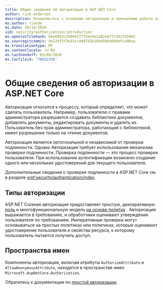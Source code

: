 ```yaml
---
title: Общие сведения об авторизации в ASP.NET Core
author: rick-anderson
description: Ознакомьтесь с основами авторизации и принципами работы авторизации в ASP.NET Core приложениях.
ms.author: riande
ms.date: 10/14/2016
uid: security/authorization/introduction
ms.openlocfilehash: b5e60b3c256941fff5e54e1a02e077c34c535902
ms.sourcegitcommit: 9a129f5f3e31cc449742b164d5004894bfca90aa
ms.translationtype: MT
ms.contentlocale: ru-RU
ms.lasthandoff: 03/06/2020
ms.locfileid: "78652336"
---
```

# <a name="introduction-to-authorization-in-aspnet-core"></a>Общие сведения об авторизации в ASP.NET Core

<a name="security-authorization-introduction"></a>

Авторизация относится к процессу, который определяет, что может сделать пользователь. Например, пользователю с правами администратора разрешается создавать библиотеки документов, добавлять документы, редактировать документы и удалять их. Пользователь без прав администратора, работающий с библиотекой, имеет разрешение только на чтение документов.

Авторизация является ортогональной и независимой от проверки подлинности. Однако Авторизация требует использования механизма проверки подлинности. Проверка подлинности — это процесс проверки пользователя. При использовании аутентификации возможно создание одного или нескольких удостоверений для текущего пользователя.

Дополнительные сведения о проверке подлинности в ASP.NET Core см. в разделе <xref:security/authentication/index>.

## <a name="authorization-types"></a>Типы авторизации

ASP.NET Coreная авторизация предоставляет простую, декларативную [роль](xref:security/authorization/roles) и многофункциональную модель [на основе политик](xref:security/authorization/policies) . Авторизация выражается в требованиях, и обработчики оценивают утверждения пользователя по требованиям. Императивные проверки могут основываться на простых политиках или политиках, которые оценивают удостоверение пользователя и свойства ресурса, к которому пользователь пытается получить доступ.

## <a name="namespaces"></a>Пространства имен

Компоненты авторизации, включая атрибуты `AuthorizeAttribute` и `AllowAnonymousAttribute`, находятся в пространстве имен `Microsoft.AspNetCore.Authorization`.

Обратитесь к документации по [простой авторизации](xref:security/authorization/simple).
